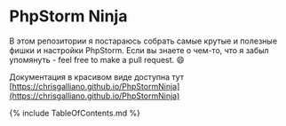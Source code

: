 PhpStorm Ninja
==============

В этом репозитории я постараюсь собрать самые крутые и полезные фишки и настройки PhpStorm.
Если вы знаете о чем-то, что я забыл упомянуть - feel free to make a pull request. :smile:

Документация в красивом виде доступна тут [https://chrisgalliano.github.io/PhpStormNinja](https://chrisgalliano.github.io/PhpStormNinja)

{% include TableOfContents.md %}
